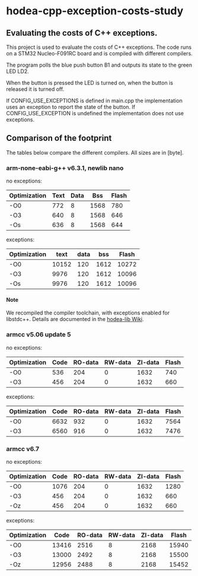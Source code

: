 # hodea-cpp-exception-costs-study

## Evaluating the costs of C++ exceptions.

This project is used to evaluate the costs of C++ exceptions. The code runs
on a STM32 Nucleo-F091RC board and is compiled with different compilers.

The program polls the blue push button B1 and outputs its state to the
green LED LD2.

When the button is pressed the LED is turned on, when the button is
released it is turned off.

If CONFIG_USE_EXCEPTIONS is defined in main.cpp the implementation uses
an exception to report the state of the button. If CONFIG_USE_EXCEPTION
is undefined the implementation does not use exceptions.

## Comparison of the footprint

The tables below compare the different compilers. All sizes are in [byte].

### arm-none-eabi-g++ v6.3.1, newlib nano

no exceptions:

| Optimization | Text      | Data    | Bss        | Flash |
|--------------|-----------|---------|------------|-------|
|-O0           | 772       | 8       | 1568       | 780   |
|-O3           | 640       | 8       | 1568       | 646   |
|-Os           | 636       | 8       | 1568       | 644   |


exceptions:

| Optimization | text        | data      | bss        | Flash |
|--------------|-------------|-----------|------------|-------|
|-O0           | 10152       | 120       | 1612       | 10272 |
|-O3           |  9976       | 120       | 1612       | 10096 |
|-Os           |  9976       | 120       | 1612       | 10096 |

#### Note

We recompiled the compiler toolchain, with exceptions enabled for
libstdc++. Details are documented in the
[hodea-lib Wiki](https://github.com/hodea/hodea-lib/wiki/GNU-Arm-Embedded-Toolchain).

### armcc v5.06 update 5

no exceptions:

| Optimization | Code | RO-data | RW-data | ZI-data | Flash |
|--------------|------|---------|---------|---------|-------|
|-O0           | 536  | 204     | 0       | 1632    | 740   |
|-O3           | 456  | 204     | 0       | 1632    | 660   |


exceptions:

| Optimization | Code       | RO-data | RW-data | ZI-data | Flash |
|--------------|------------|---------|-------- |---------|-------|
|-O0           | 6632       | 932     | 0       | 1632    | 7564  |
|-O3           | 6560       | 916     | 0       | 1632    | 7476  |

### armcc v6.7

no exceptions:

| Optimization | Code  | RO-data | RW-data | ZI-data | Flash |
|--------------|-------|---------|---------|---------|-------|
|-O0           | 1076  | 204     | 0       | 1632    | 1280  |
|-O3           | 456   | 204     | 0       | 1632    | 660   |
|-Oz           | 456   | 204     | 0       | 1632    | 660   |

exceptions:

| Optimization | Code       | RO-data | RW-data | ZI-data | Flash |
|--------------|------------|---------|-------- |---------|-------|
|-O0           | 13416      | 2516    | 8       | 2168    | 15940 |
|-O3           | 13000      | 2492    | 8       | 2168    | 15500 |
|-Oz           | 12956      | 2488    | 8       | 2168    | 15452 |

